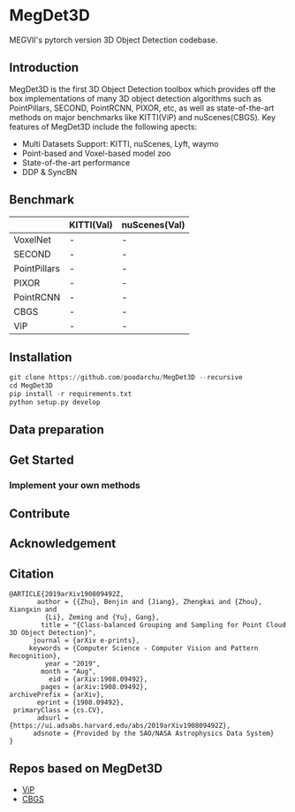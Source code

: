 # MegDet3D
MEGVII's pytorch version 3D Object Detection codebase.

## Introduction
MegDet3D is the first 3D Object Detection toolbox which provides off the box implementations of many 3D object detection algorithms such as PointPillars, SECOND, PointRCNN, PIXOR, etc, as well as state-of-the-art methods on major benchmarks like KITTI(ViP) and nuScenes(CBGS). Key features of MegDet3D include the following apects:
* Multi Datasets Support: KITTI, nuScenes, Lyft, waymo
* Point-based and Voxel-based model zoo
* State-of-the-art performance
* DDP & SyncBN

## Benchmark
|              | KITTI(Val)           | nuScenes(Val)  |
| ------------ | -------------------- | -------------- |
| VoxelNet     |           -          |    -           |
| SECOND       |            -         |     -          |
| PointPillars |             -        |      -         |
| PIXOR        |              -       |       -        |
| PointRCNN    |               -      |        -       |
| CBGS         |                -     |         -      |
| ViP          |                 -    |          -     |

## Installation

```python
git clone https://github.com/poodarchu/MegDet3D --recursive
cd MegDet3D
pip install -r requirements.txt
python setup.py develop
```

## Data preparation

## Get Started

### Implement your own methods


## Contribute

## Acknowledgement

## Citation
```
@ARTICLE{2019arXiv190809492Z,
       author = {{Zhu}, Benjin and {Jiang}, Zhengkai and {Zhou}, Xiangxin and
         {Li}, Zeming and {Yu}, Gang},
        title = "{Class-balanced Grouping and Sampling for Point Cloud 3D Object Detection}",
      journal = {arXiv e-prints},
     keywords = {Computer Science - Computer Vision and Pattern Recognition},
         year = "2019",
        month = "Aug",
          eid = {arXiv:1908.09492},
        pages = {arXiv:1908.09492},
archivePrefix = {arXiv},
       eprint = {1908.09492},
 primaryClass = {cs.CV},
       adsurl = {https://ui.adsabs.harvard.edu/abs/2019arXiv190809492Z},
      adsnote = {Provided by the SAO/NASA Astrophysics Data System}
}
```

## Repos based on MegDet3D
* [ViP](https://github.com/poodarchu/ViP)
* [CBGS](https://github.com/poodarchu/Class-balanced-Grouping-and-Sampling-for-Point-Cloud-3D-Object-Detection)
